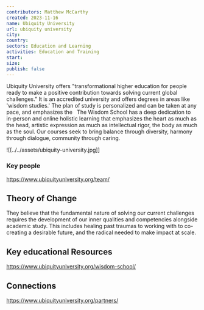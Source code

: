 ```yaml
---
contributors: Matthew McCarthy
created: 2023-11-16
name: Ubiquity University
url: ubiquity university
city: 
country: 
sectors: Education and Learning
activities: Education and Training
start: 
size: 
publish: false
---
```



Ubiquity University offers "transformational higher education for people ready to make a positive contribution towards solving current global challenges." It is an accredited university and offers degrees in areas like 'wisdom studies.' The plan of study is personalized and can be taken at any pace, and emphasizes the 
 
The Wisdom School has a deep dedication to in-person and online holistic learning that emphasizes the heart as much as the head, artistic expression as much as intellectual rigor, the body as much as the soul. Our courses seek to bring balance through diversity, harmony through dialogue, community through caring.

![[../../assets/ubiquity-university.jpg]]
### Key people 

https://www.ubiquityuniversity.org/team/
## Theory of Change 

They believe that the fundamental nature of solving our current challenges requires the development of our inner qualities and competencies alongside  academic study. This includes healing past traumas to working with  to co-creating a desirable future, and the radical needed to make impact at scale.

## Key educational Resources 

https://www.ubiquityuniversity.org/wisdom-school/
## Connections 

https://www.ubiquityuniversity.org/partners/

